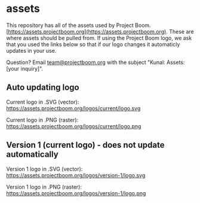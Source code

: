 # assets
This repository has all of the assets used by Project Boom. [https://assets.projectboom.org](https://assets.projectboom.org). These are where assets should be pulled from. If using the Project Boom logo, we ask that you used the links below so that if our logo changes it automaticly updates in your use.

Question? Email [team@projectboom.org](mailto:team@projectboom.org) with the subject "Kunal: Assets: [your inquiry]".


## Auto updating logo
Current logo in .SVG (vector): https://assets.projectboom.org/logos/current/logo.svg

Current logo in .PNG (raster): https://assets.projectboom.org/logos/current/logo.png


## Version 1 (current logo) - does not update automatically
Version 1 logo in .SVG (vector): https://assets.projectboom.org/logos/version-1/logo.svg

Version 1 logo in .PNG (raster): https://assets.projectboom.org/logos/version-1/logo.png
